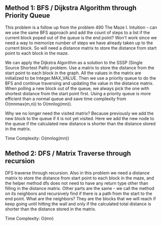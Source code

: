 ## Method 1: BFS / Dijkstra Algorithm through Priority Queue

This problem is a follow up from the problem 490 The Maze I. Intuition - can we use the same BFS approach and add the count of steps to a list if the current block poped out of the queue is the end point? Won't work since we need a way to memorize number of steps we have already taken up to the current
block. So will need a distance matrix to store the distance from start point to each block in the maze.

We can apply the Dijkstra Algorithm as a solution to the SSSP (Single Source Shortest Path) problem. Use a matrix to store the distance from the start point to each block in the graph. All the values in the matrix are initialized to be Integer.MAX_VALUE. Then we use a priority queue to do the BFS and continue traversing and updating the value in the distance matrix. When polling a new block out of the queue, we always pick the one with shortest distance from the start point first. Using a priority queue is more efficient than a normal queue and save time complexity from O(mnmax(m,n)) to O(mnlog(mn)). 

Why we no longer need the visited matrix? Because previously we add the new block to the queue if it is not yet visited. Here we add the new node to the 
queue if the calculated new distance is shorter than the distance stored in the matrix. 

Time Complexity: O(mnlog(mn))

## Method 2: DFS / Matrix Traverse through recursion

DFS traverse through recursion. Also in this problem we need a distance matrix to store the distance from start point to each block in the maze, and the helper method dfs does not need to have any return type other than filling in the distance matrix. Other parts are the same - we call the method on its neighbors and recursively find if there is a path from the start to the end point. What are the neighbors? They are the blocks that we will reach if keep going until hitting the wall and only if the calculated total distance is shorter than the distance stored in the matrix.

Time Complexity: O(mn)
